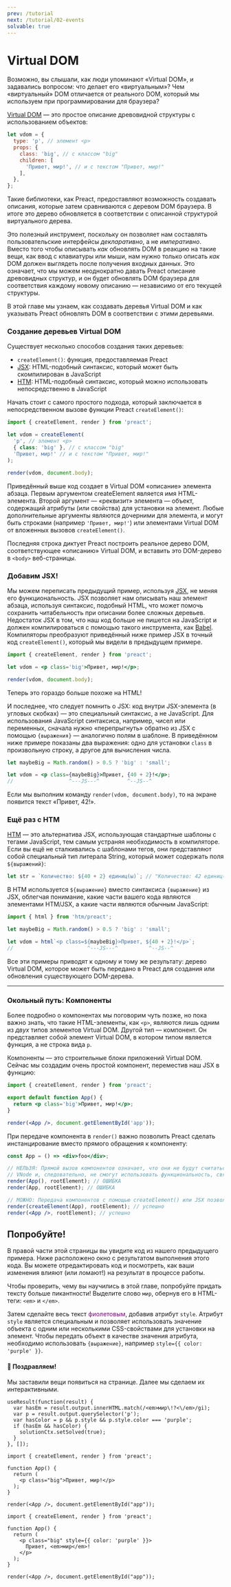 ```yaml
---
prev: /tutorial
next: /tutorial/02-events
solvable: true
---
```


# Virtual DOM

Возможно, вы слышали, как люди упоминают «Virtual DOM», и задавались вопросом: что делает его «виртуальным»? Чем «виртуальный» DOM отличается от реального DOM, который мы используем при программировании для браузера?

[Virtual DOM](https://doka.guide/tools/react-and-alternatives/#virtual-dom) — это простое описание древовидной структуры с использованием объектов:

```js
let vdom = {
  type: 'p', // элемент <p>
  props: {
    class: 'big', // с классом "big"
    children: [
      'Привет, мир!', // и с текстом "Привет, мир!"
    ],
  },
};
```

Такие библиотеки, как Preact, предоставляют возможность создавать описания, которые затем сравниваются с деревом DOM браузера. В итоге это дерево обновляется в соответствии с описанной структурой виртуального дерева.

Это полезный инструмент, поскольку он позволяет нам составлять пользовательские интерфейсы _декларативно_, а не _императивно_. Вместо того чтобы описывать _как_ обновлять DOM в реакцию на такие вещи, как ввод с клавиатуры или мыши, нам нужно только описать _как_ DOM должен выглядеть после получения входных данных. Это означает, что мы можем неоднократно давать Preact описание древовидных структур, и он будет обновлять DOM браузера для соответствия каждому новому описанию — независимо от его текущей структуры.

В этой главе мы узнаем, как создавать деревья Virtual DOM и как указывать Preact обновлять DOM в соответствии с этими деревьями.

### Создание деревьев Virtual DOM

Существует несколько способов создания таких деревьев:

- `createElement()`: функция, предоставляемая Preact
- [JSX]: HTML-подобный синтаксис, который может быть скомпилирован в JavaScript
- [HTM]: HTML-подобный синтаксис, который можно использовать непосредственно в JavaScript

Начать стоит с самого простого подхода, который заключается в непосредственном вызове функции Preact `createElement()`:

```jsx
import { createElement, render } from 'preact';

let vdom = createElement(
  'p', // элемент <p>
  { class: 'big' }, // с классом "big"
  'Привет, мир!' // и с текстом "Привет, мир!"
);

render(vdom, document.body);
```

Приведённый выше код создает в Virtual DOM «описание» элемента абзаца. Первым аргументом createElement является имя HTML-элемента. Второй аргумент — «реквизит» элемента — объект, содержащий атрибуты (или свойства) для установки на элемент. Любые дополнительные аргументы являются дочерними для элемента, и могут быть строками (например `'Привет, мир!'`) или элементами Virtual DOM от вложенных вызовов `createElement()`.

Последняя строка диктует Preact построить реальное дерево DOM, соответствующее «описанию» Virtual DOM, и вставить это DOM-дерево в `<body>` веб-страницы.

### Добавим JSX!

Мы можем переписать предыдущий пример, используя [JSX], не меняя его функциональность. JSX позволяет нам описывать наш элемент абзаца, используя синтаксис, подобный HTML, что может помочь сохранить читабельность при описании более сложных деревьев. Недостаток JSX в том, что наш код больше не пишется на JavaScript и должен компилироваться с помощью такого инструмента, как [Babel]. Компиляторы преобразуют приведённый ниже пример JSX в точный код `createElement()`, который мы видели в предыдущем примере.

```jsx
import { createElement, render } from 'preact';

let vdom = <p class='big'>Привет, мир!</p>;

render(vdom, document.body);
```

Теперь это гораздо больше похоже на HTML!

И последнее, что следует помнить о JSX: код внутри JSX-элемента (в угловых скобках) — это специальный синтаксис, а не JavaScript. Для использования JavaScript синтаксиса, например, чисел или переменных, сначала нужно «перепрыгнуть» обратно из JSX с помощью `{выражения}` — аналогично полям в шаблоне. В приведённом ниже примере показаны два
выражения: одно для установки `class` в произвольную строку, а другое для вычисления числа.

```jsx
let maybeBig = Math.random() > 0.5 ? 'big' : 'small';

let vdom = <p class={maybeBig}>Привет, {40 + 2}!</p>;
//                  ^---JS---^         ^--JS--^
```

Если мы выполним команду `render(vdom, document.body)`, то на экране появится текст «Привет, 42!».

### Ещё раз с HTM

[HTM] — это альтернатива JSX, использующая стандартные шаблоны с тегами JavaScript, тем самым устраняя необходимость в компиляторе. Если вы ещё не сталкивались с шаблонами тегов, они представляют собой специальный тип литерала String, который может содержать поля `${выражений}`:

```js
let str = `Количество: ${40 + 2} единиц(ы)`; // "Количество: 42 единиц(ы)"
```

В HTM используется `${выражение}` вместо синтаксиса `{выражение}` из JSX, облегчая понимание, какие части вашего кода являются элементами HTM/JSX, а какие части являются обычным JavaScript:

```js
import { html } from 'htm/preact';

let maybeBig = Math.random() > 0.5 ? 'big' : 'small';

let vdom = html`<p class=${maybeBig}>Привет, ${40 + 2}!</p>`;
//                        ^---JS---^          ^--JS--^
```

Все эти примеры приводят к одному и тому же результату: дерево Virtual DOM, которое может быть передано в Preact для создания или обновления существующего DOM-дерева.

---

### Окольный путь: Компоненты

Более подробно о компонентах мы поговорим чуть позже, но пока важно знать, что такие HTML-элементы, как `<p>`, являются лишь одним из _двух_ типов элементов Virtual DOM. Другой тип — компонент. Он представляет собой элемент Virtual DOM, в котором типом является функция, а не строка вида `p`.

Компоненты — это строительные блоки приложений Virtual DOM. Сейчас мы создадим очень простой компонент, переместив наш JSX в функцию:

```jsx
import { createElement, render } from 'preact';

export default function App() {
  return <p class='big'>Привет, мир!</p>;
}

render(<App />, document.getElementById('app'));
```

При передаче компонента в `render()` важно позволить Preact сделать инстанцирование вместо прямого обращения к компоненту:

```jsx
const App = () => <div>foo</div>;

// НЕЛЬЗЯ: Прямой вызов компонентов означает, что они не будут считаться
// VNode и, следовательно, не смогут использовать функциональность, связанную с vnodes.
render(App(), rootElement); // ОШИБКА
render(App, rootElement); // ОШИБКА

// МОЖНО: Передача компонентов с помощью createElement() или JSX позволяет корректно отображать Preact:
render(createElement(App), rootElement); // успешно
render(<App />, rootElement); // успешно
```

## Попробуйте!

В правой части этой страницы вы увидите код из нашего предыдущего примера. Ниже расположено окно с результатом выполнения этого кода. Вы можете отредактировать код и посмотреть, как ваши изменения влияют (или ломают!) на результат в процессе работы.

Чтобы проверить, чему вы научились в этой главе, попробуйте придать тексту больше пикантности! Выделите слово `мир`, обернув его в HTML-теги: `<em>` и `</em>`.

Затем сделайте весь текст <span style="color:purple">фиолетовым</span>, добавив атрибут `style`. Атрибут `style` является специальным и позволяет использовать значение объекта с одним или несколькими CSS-свойствами для установки на элемент. Чтобы передать объект в качестве значения атрибута, необходимо использовать `{выражение}`, например `style={{ color: 'purple' }}`.

<solution>
  <h4>🎉 Поздравляем!</h4>
  <p>Мы заставили вещи появиться на странице. Далее мы сделаем их интерактивными.</p>
</solution>

```js:setup
useResult(function(result) {
  var hasEm = result.output.innerHTML.match(/<em>мир\!?<\/em>/gi);
  var p = result.output.querySelector('p');
  var hasColor = p && p.style && p.style.color === 'purple';
  if (hasEm && hasColor) {
    solutionCtx.setSolved(true);
  }
}, []);
```

```jsx:repl-initial
import { createElement, render } from 'preact';

function App() {
  return (
    <p class="big">Привет, мир!</p>
  );
}

render(<App />, document.getElementById("app"));
```

```jsx:repl-final
import { createElement, render } from 'preact';

function App() {
  return (
    <p class="big" style={{ color: 'purple' }}>
      Привет, <em>мир</em>!
    </p>
  );
}

render(<App />, document.getElementById("app"));
```

[JSX]: https://reactdev.ru/learn/writing-markup-with-jsx/#html-jsx
[HTM]: https://github.com/developit/htm
[Babel]: https://babeljs.io
